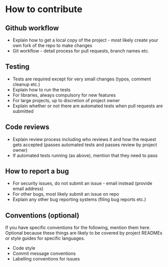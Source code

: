 # How to contribute

## Github workflow

- Explain how to get a local copy of the project - most likely create your own fork of the repo to make changes
- Git workflow - detail process for pull requests, branch names etc.

## Testing

- Tests are required except for very small changes (typos, comment cleanup etc.)
- Explain how to run the tests
- For libraries, always compulsory for new features
- For large projects, up to discretion of project owner
- Explain whether or not there are automated tests when pull requests are submitted

## Code reviews

- Explain review process including who reviews it and how the request gets accepted (passes automated tests and passes review by project owner)
- If automated tests running (as above), mention that they need to pass

## How to report a bug

- For security issues, do not submit an issue - email instead (provide email address)
- For other bugs, most likely submit an issue on repo
- Explain any other bug reporting systems (filing bug reports etc.)

## Conventions (optional)

If you have specific conventions for the following, mention them here. Optional because these things are likely to be covered by project READMEs or style guides for specific languages.
- Code style
- Commit message conventions
- Labelling conventions for issues
